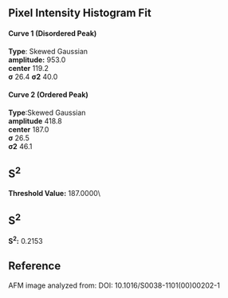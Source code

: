 ## Pixel Intensity Histogram Fit

#### Curve 1 (Disordered Peak)
**Type**: Skewed Gaussian\
**amplitude:** 953.0\
**center** 119.2\
**σ** 26.4
**σ2** 40.0


#### Curve 2 (Ordered Peak)
**Type**:Skewed Gaussian\
**amplitude** 418.8\
**center** 187.0\
**σ** 26.5\
**σ2** 46.1


## S<sup>2</sup>
**Threshold Value:** 187.0000\
## S<sup>2</sup>
**S<sup>2</sup>:** 0.2153










## Reference
AFM image analyzed from:
DOI: 10.1016/S0038-1101(00)00202-1 
